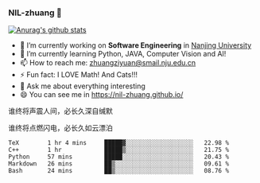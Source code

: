 ### NIL-zhuang 👋

<!--
**NIL-zhuang/NIL-zhuang** is a ✨ _special_ ✨ repository because its `README.md` (this file) appears on your GitHub profile.

Here are some ideas to get you started:

- 🔭 I’m currently working on ...
- 🌱 I’m currently learning ...
- 👯 I’m looking to collaborate on ...
- 🤔 I’m looking for help with ...
- 💬 Ask me about ...
- 📫 How to reach me: ...
- 😄 Pronouns: ...
- ⚡ Fun fact: ...
-->

[![Anurag's github stats](https://github-readme-stats.vercel.app/api?username=NIL-zhuang)](https://github.com/anuraghazra/github-readme-stats)

- 🔭 I’m currently working on **Software Engineering** in [Nanjing University](https://www.nju.edu.cn/)
- 🌱 I’m currently learning Python, JAVA, Computer Vision and AI!
- 📫 How to reach me: zhuangziyuan@smail.nju.edu.cn
- ⚡ Fun fact: I LOVE Math! And Cats!!!
- 💬 Ask me about everything interesting
- 😄 You can see me in https://nil-zhuang.github.io/

谁终将声震人间，必长久深自缄默

谁终将点燃闪电，必长久如云漂泊

<!--START_SECTION:waka-->
```text
TeX        1 hr 4 mins     █████▓░░░░░░░░░░░░░░░░░░░   22.98 % 
C++        1 hr            █████▒░░░░░░░░░░░░░░░░░░░   21.75 % 
Python     57 mins         █████░░░░░░░░░░░░░░░░░░░░   20.43 % 
Markdown   26 mins         ██▒░░░░░░░░░░░░░░░░░░░░░░   09.61 % 
Bash       24 mins         ██▒░░░░░░░░░░░░░░░░░░░░░░   08.76 % 
```
<!--END_SECTION:waka-->
